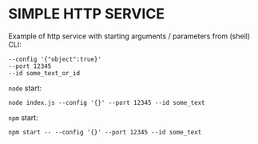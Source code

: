 # SIMPLE HTTP SERVICE
Example of http service with starting arguments / parameters from (shell) CLI:
```
--config '{"object":true}'
--port 12345
--id some_text_or_id
```
`node` start:
```
node index.js --config '{}' --port 12345 --id some_text
```

`npm` start:
```
npm start -- --config '{}' --port 12345 --id some_text
```
